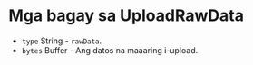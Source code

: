 # Mga bagay sa UploadRawData

* `type` String - `rawData`.
* `bytes` Buffer - Ang datos na maaaring i-upload.